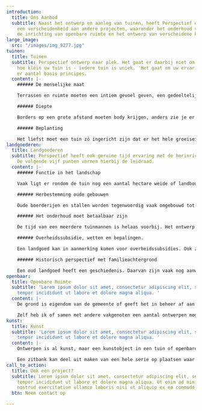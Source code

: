 ```yaml
---
introduction:
  title: Ons Aanbod
  subtitle: Naast het ontwerp en aanleg van tuinen, heeft Perspectief ervaring met
    een verscheidenheid aan andere projecten, waaronder het onderhoud van landgoederen,
    de inrichting van openbare ruimte en het ontwerp van verscheidene kunst concepten.
large_image:
  src: "/images/img_9277.jpg"
tuinen:
  title: Tuinen
  subtitle: Perspectief ontwerp naar plek. Het gaat er daarbij niet om hoe groot of
    hoe klein uw tuin is - iedere tuin is uniek. 'Het gaat om uw ervaring. Wel zijn
    er aantal basis principes.
  content: |-
    ###### De menselijke maat

    Terrassen en ruimte moeten een intiem gevoel geven, een gedeeltelijke beslotenheid en veiligheid.

    ###### Diepte

    Borders op een grote afstand moeten body krijgen, anders zie je er niets van. Borders van nabij hebben detaillering nodig zonder dat het priegelig wordt. Een tuin moet niet in een oogopslag te overzien zijn. Er moeten geheime of spannende ruimtes ontstaan.

    ###### Beplanting

    Het liefst moet een tuin zó ingericht zijn dat er het hele groeiseizoen iets bloeit. De kleuren moeten worden afgewisseld, maar ook de textuur van de plant. De groeiplaats speelt ook nog een rol - de lichtinval en grondsoort zijn van grote invloed.
landgoederen:
  title: Landgoederen
  subtitle: Perspectief heeft ook geruime tijd ervaring met de herinrichting van landgoederen.
    De volgende vijf punten vormen hierbij de leidraad.
  content: |-
    ###### Functie in het landschap

    Vaak ligt er rondom de tuin nog een aantal hectare weide of landbouwgrond met bijpassende singels, bosjes, en houtwallen.  De tuin moet niet vloeken met de omliggende cultuurgronden, maar moet samen tot een eenheid komen.

    ###### Herbestemming oude gebouwen

    Oude boerderijen en stallen worden tegenwoordig vaak omgebouwd tot kantoorruimtes of woonhuizen voor familieleden. De herinrichting van de omgeving is daarbij even belangrijk, zoals het uitzicht, de aanleg van een terras of het verbeteren van de toegangswegen.

    ###### Het onderhoud moet betaalbaar zijn

    De tijd van een meerdere tuinmannen is helaas voorbij. Het ontwerp moet dus zo ingericht zijn dat de eigenaar zijn landgoed goed kan onderhouden.

    ###### Overheidssubsidie, wetten en bepalingen.

    Een landgoed kan in aanmerking komen voor overheidssubsidies. Ook zijn er rood voor rood regelingen, pakketten voor het beheer voor weide gronden, houtwallen en poelen.  Het ontwerp dient hier rekening mee te houden.

    ###### Historisch perspectief met familieachtergrond

    Een oud landgoed heeft een geschiedenis. Daarvan zijn vaak nog aanwijzingen, zoals landschapsontwerpen en foto's, in de archieven terug te vinden. De kunst van deze projecten ligt vaak in een fris herontwerp, mogelijk gemaakt door het ruimere plantassortiment van tegenwoordig, maar met een duidelijk oogwenk naar het verleden.
openbaar:
  title: Openbare Ruimte
  subtitle: 'Lorem ipsum dolor sit amet, consectetur adipiscing elit, sed do eiusmod
    tempor incididunt ut labore et dolore magna aliqua. '
  content: |-
    De grond is eigendom van de gemeente of geeft het in beheer af aan een pachter, stichting of aan een vereniging. Er een heel aantal bepalingen, waaraan een ontwerper zich aan te houden heeft en vaak is er ook nog een publieke opinie. Geluid licht en bereikbaarheid kunnen een hinderlijk struikelblok zijn. Het is een grote uitdaging, als alle puzzelstukjes in een ontwerp samen komen.

    Zelf heb ik of samen met andere vakgenoten een aantal ontwerpen mogen maken, alle ontwerpen hebben een visie met een duidelijk verwijsbare achtergrond. Zo heeft het ontwerp van de Dorpsstraat in Diepenveen, als doel een landelijke uitstraling en een zoektocht naar een pleintje. Het ontwerp van het tennispark Schapekolk heeft als visie: de integratie van sporten met als doel een gemeenschappelijk clubhuis. De tuin van de moskee in Deventer heeft een duidelijke verwijzing naar het ontwerpschema van Arabische grondplan en de manifestatie ruimte van het IJpark is een aanzuigend wak.
kunst:
  title: Kunst
  subtitle: 'Lorem ipsum dolor sit amet, consectetur adipiscing elit, sed do eiusmod
    tempor incididunt ut labore et dolore magna aliqua. '
  content: |-
    Ontwerpen is al kunst, maar een kunstobject in een tuin of openbare ruimte kan een extra dimensie aan een plek. Ik heb een aantal projecten gewerkt, waar een kunstobject deel uit kan maken van het geheel. Zo geven de Corte stalen schermen met uitsparingen gebaseerd op een print van Esscher een Nederlands tintje aan rustplaats aan de Loire. Tevens heeft het een praktische functie om ongehinderd en beschermd vogels te spotten op de zandbanken van de rivier.

    Een zitbank kan deel uit maken van een hele serie op plaatsen waar het er toe doet. De wijngaard van de Landman had een blikvanger nodig aan de weg. Hiervoor kan en kunstobject dienst doen.
call_to_action:
  title: Ook een project?
  subtitle: Lorem ipsum dolor sit amet, consectetur adipiscing elit, sed do eiusmod
    tempor incididunt ut labore et dolore magna aliqua. Ut enim ad minim veniam, quis
    nostrud exercitation ullamco laboris nisi ut aliquip ex ea commodo consequat.
  btn: Neem contact op

---
```

